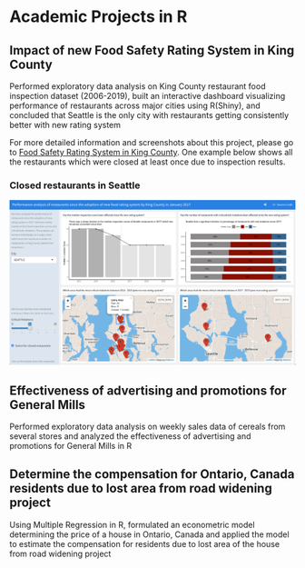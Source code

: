 # Academic Projects in R

## Impact of new Food Safety Rating System in King County
Performed exploratory data analysis on King County restaurant food inspection dataset (2006-2019), built an interactive dashboard visualizing performance of restaurants across major cities using R(Shiny), and concluded that Seattle is the only city with restaurants getting consistently better with new rating system

For more detailed information and screenshots about this project, please go to [Food Safety Rating System in King County](./food-safety/). One example below shows all the restaurants which were closed at least once due to inspection results.
### Closed restaurants in Seattle
![](./food-safety/Dashboard_Screenshots/Seattle_Violations_Closed.png?raw=true)


## Effectiveness of advertising and promotions for General Mills
Performed exploratory data analysis on weekly sales data of cereals from several stores and analyzed the effectiveness of advertising and promotions for General Mills in R 

## Determine the compensation for Ontario, Canada residents due to lost area from road widening project
Using Multiple Regression in R, formulated an econometric model determining the price of a house in Ontario, Canada and applied the model to estimate the compensation for residents due to lost area of the house from road widening project
